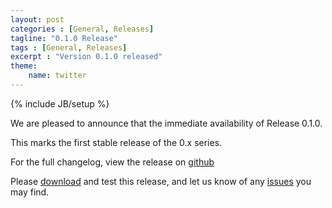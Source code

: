 ```yaml
---
layout: post
categories : [General, Releases]
tagline: "0.1.0 Release"
tags : [General, Releases]
excerpt : "Version 0.1.0 released"
theme:
    name: twitter
---
```

{% include JB/setup %}

We are pleased to announce that the immediate availability of Release 0.1.0.

This marks the first stable release of the 0.x series.

For the full changelog, view the release on [github](https://github.com/CSBill/CSBill/releases/tag/0.1.0)

Please [download](https://github.com/CSBill/CSBill/releases/tag/0.1.0) and test this release, and let us know of any [issues](https://github.com/CSBill/CSBill/issues) you may find.
